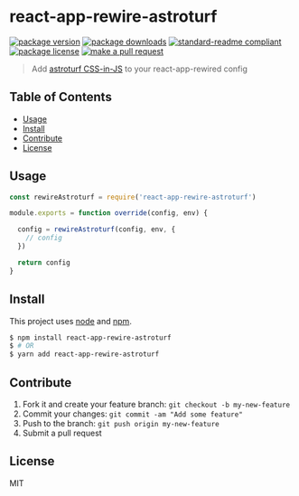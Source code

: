 
# react-app-rewire-astroturf
[![package version](https://img.shields.io/npm/v/react-app-rewire-astroturf.svg?style=flat-square)](https://npmjs.org/package/react-app-rewire-astroturf)
[![package downloads](https://img.shields.io/npm/dm/react-app-rewire-astroturf.svg?style=flat-square)](https://npmjs.org/package/react-app-rewire-astroturf)
[![standard-readme compliant](https://img.shields.io/badge/readme%20style-standard-brightgreen.svg?style=flat-square)](https://github.com/RichardLitt/standard-readme)
[![package license](https://img.shields.io/npm/l/react-app-rewire-astroturf.svg?style=flat-square)](https://npmjs.org/package/react-app-rewire-astroturf)
[![make a pull request](https://img.shields.io/badge/PRs-welcome-brightgreen.svg?style=flat-square)](http://makeapullrequest.com)

> Add [astroturf CSS-in-JS](https://github.com/4Catalyzer/astroturf) to your react-app-rewired config

## Table of Contents

- [Usage](#usage)
- [Install](#install)
- [Contribute](#contribute)
- [License](#License)

## Usage

```js
const rewireAstroturf = require('react-app-rewire-astroturf')

module.exports = function override(config, env) {

  config = rewireAstroturf(config, env, {
    // config
  })

  return config
}

```


## Install

This project uses [node](https://nodejs.org) and [npm](https://www.npmjs.com).

```sh
$ npm install react-app-rewire-astroturf
$ # OR
$ yarn add react-app-rewire-astroturf
```

## Contribute

1. Fork it and create your feature branch: `git checkout -b my-new-feature`
2. Commit your changes: `git commit -am "Add some feature"`
3. Push to the branch: `git push origin my-new-feature`
4. Submit a pull request

## License

MIT
